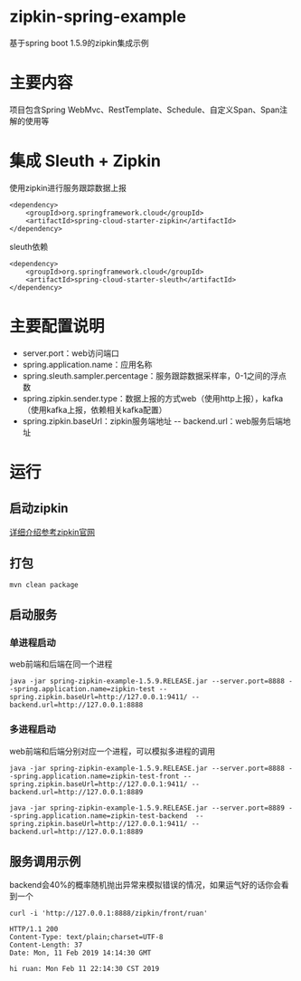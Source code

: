 # zipkin-spring-example
基于spring boot 1.5.9的zipkin集成示例

# 主要内容
项目包含Spring WebMvc、RestTemplate、Schedule、自定义Span、Span注解的使用等

# 集成 Sleuth + Zipkin

使用zipkin进行服务跟踪数据上报
```
<dependency>
    <groupId>org.springframework.cloud</groupId>
    <artifactId>spring-cloud-starter-zipkin</artifactId>
</dependency>
```

sleuth依赖
```
<dependency>
    <groupId>org.springframework.cloud</groupId>
    <artifactId>spring-cloud-starter-sleuth</artifactId>
</dependency>
```

# 主要配置说明
- server.port：web访问端口
- spring.application.name：应用名称
- spring.sleuth.sampler.percentage：服务跟踪数据采样率，0-1之间的浮点数
- spring.zipkin.sender.type：数据上报的方式web（使用http上报），kafka（使用kafka上报，依赖相关kafka配置）
- spring.zipkin.baseUrl：zipkin服务端地址
-- backend.url：web服务后端地址

# 运行
## 启动zipkin
[详细介绍参考zipkin官网](https://zipkin.io/pages/quickstart.html)

## 打包
```
mvn clean package
```

## 启动服务

### 单进程启动
web前端和后端在同一个进程

```
java -jar spring-zipkin-example-1.5.9.RELEASE.jar --server.port=8888 --spring.application.name=zipkin-test --spring.zipkin.baseUrl=http://127.0.0.1:9411/ --backend.url=http://127.0.0.1:8888
```

### 多进程启动
web前端和后端分别对应一个进程，可以模拟多进程的调用

```
java -jar spring-zipkin-example-1.5.9.RELEASE.jar --server.port=8888 --spring.application.name=zipkin-test-front --spring.zipkin.baseUrl=http://127.0.0.1:9411/ --backend.url=http://127.0.0.1:8889

java -jar spring-zipkin-example-1.5.9.RELEASE.jar --server.port=8889 --spring.application.name=zipkin-test-backend  --spring.zipkin.baseUrl=http://127.0.0.1:9411/ --backend.url=http://127.0.0.1:8889
```

## 服务调用示例

backend会40%的概率随机抛出异常来模拟错误的情况，如果运气好的话你会看到一个

```
curl -i 'http://127.0.0.1:8888/zipkin/front/ruan'

HTTP/1.1 200
Content-Type: text/plain;charset=UTF-8
Content-Length: 37
Date: Mon, 11 Feb 2019 14:14:30 GMT

hi ruan: Mon Feb 11 22:14:30 CST 2019
```
